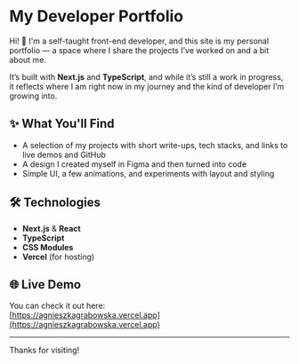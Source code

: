# My Developer Portfolio

Hi! 👋 I'm a self-taught front-end developer, and this site is my personal portfolio — a space where I share the projects I’ve worked on and a bit about me.

It’s built with **Next.js** and **TypeScript**, and while it’s still a work in progress, it reflects where I am right now in my journey and the kind of developer I’m growing into.

## ✨ What You'll Find

- A selection of my projects with short write-ups, tech stacks, and links to live demos and GitHub
- A design I created myself in Figma and then turned into code
- Simple UI, a few animations, and experiments with layout and styling

## 🛠 Technologies

- **Next.js** & **React**
- **TypeScript**
- **CSS Modules**
- **Vercel** (for hosting)

## 🌐 Live Demo

You can check it out here:  
[https://agnieszkagrabowska.vercel.app](https://agnieszkagrabowska.vercel.app)

---

Thanks for visiting!
